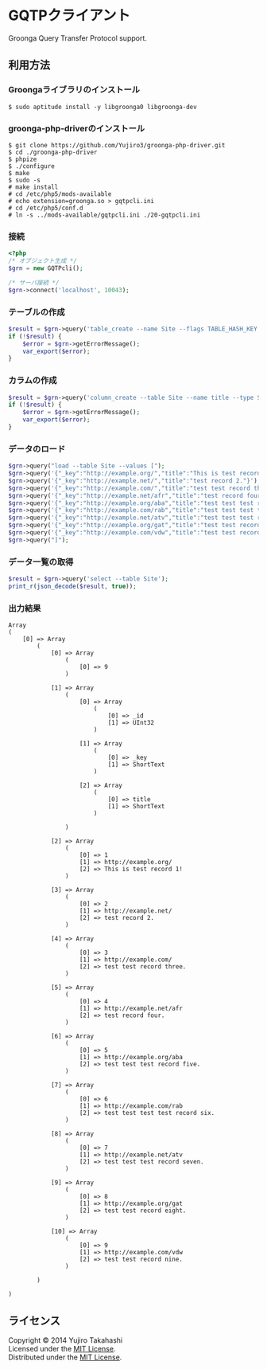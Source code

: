 GQTPクライアント
======================
Groonga Query Transfer Protocol support.

利用方法
------

### Groongaライブラリのインストール ###
    
    $ sudo aptitude install -y libgroonga0 libgroonga-dev

### groonga-php-driverのインストール ###
    
    $ git clone https://github.com/Yujiro3/groonga-php-driver.git
    $ cd ./groonga-php-driver
    $ phpize
    $ ./configure
    $ make
    $ sudo -s
    # make install
    # cd /etc/php5/mods-available
    # echo extension=groonga.so > gqtpcli.ini
    # cd /etc/php5/conf.d
    # ln -s ../mods-available/gqtpcli.ini ./20-gqtpcli.ini
    
### 接続 ###

```php
<?php
/* オブジェクト生成 */
$grn = new GQTPcli();

/* サーバ接続 */
$grn->connect('localhost', 10043);
```

### テーブルの作成 ###

```php
$result = $grn->query('table_create --name Site --flags TABLE_HASH_KEY --key_type ShortText', 0);
if (!$result) {
    $error = $grn->getErrorMessage();
    var_export($error);
}
```

### カラムの作成 ###

```php
$result = $grn->query('column_create --table Site --name title --type ShortText');
if (!$result) {
    $error = $grn->getErrorMessage();
    var_export($error);
}
```

### データのロード ###

```php
$grn->query("load --table Site --values [");
$grn->query('{"_key":"http://example.org/","title":"This is test record 1!"}');
$grn->query('{"_key":"http://example.net/","title":"test record 2."}');
$grn->query('{"_key":"http://example.com/","title":"test test record three."}');
$grn->query('{"_key":"http://example.net/afr","title":"test record four."}');
$grn->query('{"_key":"http://example.org/aba","title":"test test test record five."}');
$grn->query('{"_key":"http://example.com/rab","title":"test test test test record six."}');
$grn->query('{"_key":"http://example.net/atv","title":"test test test record seven."}');
$grn->query('{"_key":"http://example.org/gat","title":"test test record eight."}');
$grn->query('{"_key":"http://example.com/vdw","title":"test test record nine."}');
$grn->query("]");
```

### データ一覧の取得 ###

```php
$result = $grn->query('select --table Site');
print_r(json_decode($result, true));
```

### 出力結果 ###

```    
Array
(
    [0] => Array
        (
            [0] => Array
                (
                    [0] => 9
                )

            [1] => Array
                (
                    [0] => Array
                        (
                            [0] => _id
                            [1] => UInt32
                        )

                    [1] => Array
                        (
                            [0] => _key
                            [1] => ShortText
                        )

                    [2] => Array
                        (
                            [0] => title
                            [1] => ShortText
                        )

                )

            [2] => Array
                (
                    [0] => 1
                    [1] => http://example.org/
                    [2] => This is test record 1!
                )

            [3] => Array
                (
                    [0] => 2
                    [1] => http://example.net/
                    [2] => test record 2.
                )

            [4] => Array
                (
                    [0] => 3
                    [1] => http://example.com/
                    [2] => test test record three.
                )

            [5] => Array
                (
                    [0] => 4
                    [1] => http://example.net/afr
                    [2] => test record four.
                )

            [6] => Array
                (
                    [0] => 5
                    [1] => http://example.org/aba
                    [2] => test test test record five.
                )

            [7] => Array
                (
                    [0] => 6
                    [1] => http://example.com/rab
                    [2] => test test test test record six.
                )

            [8] => Array
                (
                    [0] => 7
                    [1] => http://example.net/atv
                    [2] => test test test record seven.
                )

            [9] => Array
                (
                    [0] => 8
                    [1] => http://example.org/gat
                    [2] => test test record eight.
                )

            [10] => Array
                (
                    [0] => 9
                    [1] => http://example.com/vdw
                    [2] => test test record nine.
                )

        )

)
```
    
    

ライセンス
----------
Copyright &copy; 2014 Yujiro Takahashi  
Licensed under the [MIT License][MIT].  
Distributed under the [MIT License][MIT].  

[MIT]: http://www.opensource.org/licenses/mit-license.php
